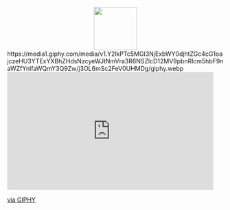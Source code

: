 <div id="header" align="center">
  <img src="https://media.giphy.com/media/M9gbBd9nbDrOTu1Mqx/giphy.gif" width="100"/>
</div>
https://media1.giphy.com/media/v1.Y2lkPTc5MGI3NjExbWY0djhtZGc4cG1oajczeHU3YTExYXBhZHdsNzcyeWJtNmVra3R6NSZlcD12MV9pbnRlcm5hbF9naWZfYnlfaWQmY3Q9Zw/j3OL6mSc2FeV0UHMDg/giphy.webp

<iframe src="https://giphy.com/embed/j3OL6mSc2FeV0UHMDg" width="480" height="274" style="" frameBorder="0" class="giphy-embed" allowFullScreen></iframe><p><a href="https://giphy.com/gifs/RawFury-raccoon-backbone-howard-lotar-j3OL6mSc2FeV0UHMDg">via GIPHY</a></p>
